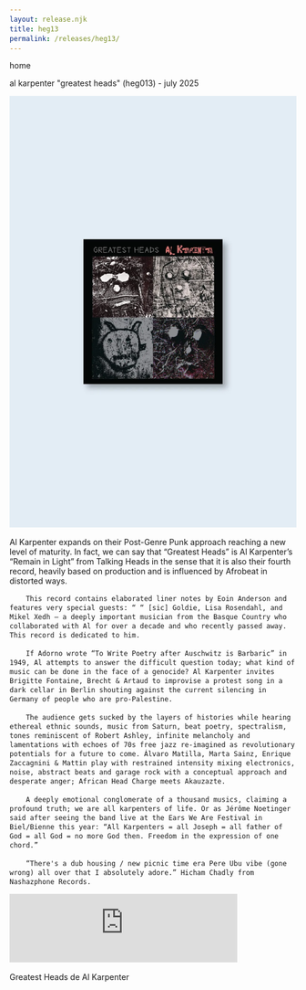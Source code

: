 ```yaml
---
layout: release.njk
title: heg13
permalink: /releases/heg13/
---
```


home

al karpenter "greatest heads" (heg013) - july 2025

![Greatest Heads](../public/assets/Heg13_A.webp)

Al Karpenter expands on their Post-Genre Punk approach reaching a new level of maturity. In fact, we can say that “Greatest Heads” is Al Karpenter’s “Remain in Light” from Talking Heads in the sense that it is also their fourth record, heavily based on production and is influenced by Afrobeat in distorted ways.

        This record contains elaborated liner notes by Eoin Anderson and features very special guests: “ “ [sic] Goldie, Lisa Rosendahl, and Mikel Xedh — a deeply important musician from the Basque Country who collaborated with Al for over a decade and who recently passed away. This record is dedicated to him.

        If Adorno wrote “To Write Poetry after Auschwitz is Barbaric” in 1949, Al attempts to answer the difficult question today; what kind of music can be done in the face of a genocide? Al Karpenter invites Brigitte Fontaine, Brecht & Artaud to improvise a protest song in a dark cellar in Berlin shouting against the current silencing in Germany of people who are pro-Palestine.

        The audience gets sucked by the layers of histories while hearing ethereal ethnic sounds, music from Saturn, beat poetry, spectralism, tones reminiscent of Robert Ashley, infinite melancholy and lamentations with echoes of 70s free jazz re-imagined as revolutionary potentials for a future to come. Álvaro Matilla, Marta Sainz, Enrique Zaccagnini & Mattin play with restrained intensity mixing electronics, noise, abstract beats and garage rock with a conceptual approach and desperate anger; African Head Charge meets Akauzazte.

        A deeply emotional conglomerate of a thousand musics, claiming a profound truth; we are all karpenters of life. Or as Jérôme Noetinger said after seeing the band live at the Ears We Are Festival in Biel/Bienne this year: “All Karpenters = all Joseph = all father of God = all God = no more God then. Freedom in the expression of one chord.”

        “There's a dub housing / new picnic time era Pere Ubu vibe (gone wrong) all over that I absolutely adore.” Hicham Chadly from Nashazphone Records.

<iframe seamless="" src="https://bandcamp.com/EmbeddedPlayer/album=20439655/size=large/bgcol=ffffff/linkcol=0687f5/tracklist=false/artwork=small/transparent=true/" style="border: 0; width: 400px; height: 120px;">
<a href="https://hegoadiskak.bandcamp.com/album/greatest-heads">
      Greatest Heads de Al Karpenter
     </a>
</iframe>

Greatest Heads de Al Karpenter